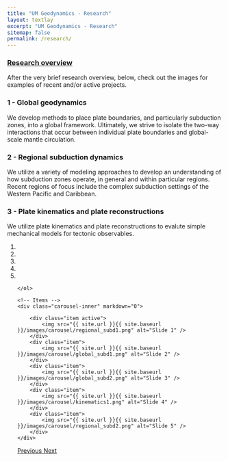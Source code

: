 ```yaml
---
title: "UM Geodynamics - Research"
layout: textlay
excerpt: "UM Geodynamics - Research"
sitemap: false
permalink: /research/
---
```


<h3><u>Research overview</u></h3>
After the very brief research overview, below, check out the images for examples of recent and/or active projects.

<h3>1 - Global geodynamics</h3>
We develop methods to place plate boundaries, and particularly subduction zones, into a global framework. Ultimately, we strive to isolate the two-way interactions that occur between individual plate boundaries and global-scale mantle circulation.

<h3>2 - Regional subduction dynamics</h3>
We utilize a variety of modeling approaches to develop an understanding of how subduction zones operate, in general and within particular regions. Recent regions of focus include the complex subduction settings of the Western Pacific and Caribbean.

<h3>3 - Plate kinematics and plate reconstructions</h3>
We utilize plate kinematics and plate reconstructions to evalute simple mechanical models for tectonic observables.

<div markdown="0" id="carousel" class="carousel slide" data-ride="carousel" data-interval="false" data-pause="hover" >
    <!-- Menu -->
    <ol class="carousel-indicators">
        <li data-target="#carousel" data-slide-to="0" class="active"></li>
        <li data-target="#carousel" data-slide-to="1"></li>
        <li data-target="#carousel" data-slide-to="2"></li>
        <li data-target="#carousel" data-slide-to="3"></li>
        <li data-target="#carousel" data-slide-to="4"></li>

    </ol>

    <!-- Items -->
    <div class="carousel-inner" markdown="0">

        <div class="item active">
            <img src="{{ site.url }}{{ site.baseurl }}/images/carousel/regional_subd1.png" alt="Slide 1" />
        </div>
        <div class="item">
            <img src="{{ site.url }}{{ site.baseurl }}/images/carousel/global_subd1.png" alt="Slide 2" />
        </div>
        <div class="item">
            <img src="{{ site.url }}{{ site.baseurl }}/images/carousel/global_subd2.png" alt="Slide 3" />
        </div>
        <div class="item">
            <img src="{{ site.url }}{{ site.baseurl }}/images/carousel/kinematics1.png" alt="Slide 4" />
        </div>
        <div class="item">
            <img src="{{ site.url }}{{ site.baseurl }}/images/carousel/regional_subd2.png" alt="Slide 5" />
        </div>
    </div>
  <a class="left carousel-control" href="#carousel" role="button" data-slide="prev">
    <span class="glyphicon glyphicon-chevron-left" aria-hidden="true"></span>
    <span class="sr-only">Previous</span>
  </a>
  <a class="right carousel-control" href="#carousel" role="button" data-slide="next">
    <span class="glyphicon glyphicon-chevron-right" aria-hidden="true"></span>
    <span class="sr-only">Next</span>
  </a>
</div>
